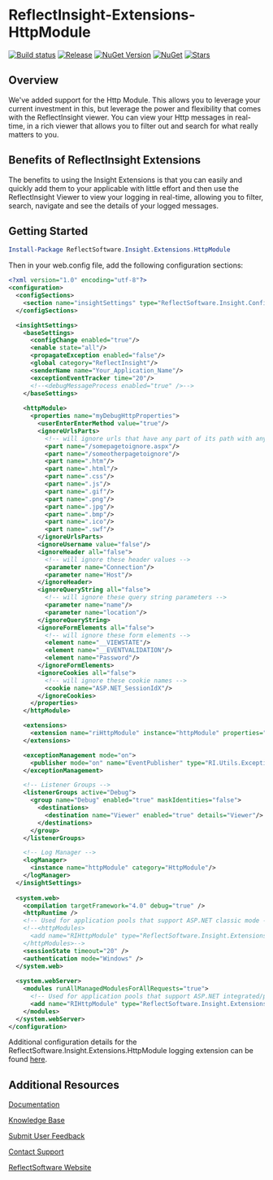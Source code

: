 # ReflectInsight-Extensions-HttpModule

[![Build status](https://ci.appveyor.com/api/projects/status/github/reflectsoftware/reflectinsight-extensions-httpmodule?svg=true)](https://ci.appveyor.com/project/reflectsoftware/reflectinsight-extensions-HttpModule)
[![Release](https://img.shields.io/github/release/reflectsoftware/reflectinsight-extensions-HttpModule.svg)](https://github.com/reflectsoftware/reflectinsight-extensions-HttpModule/releases/latest)
[![NuGet Version](http://img.shields.io/nuget/v/reflectsoftware.insight.extensions.httpmodule.svg?style=flat)](http://www.nuget.org/packages/ReflectSoftware.Insight.Extensions.HttpModule/)
[![NuGet](https://img.shields.io/nuget/dt/reflectsoftware.insight.extensions.httpmodule.svg)](http://www.nuget.org/packages/ReflectSoftware.Insight.Extensions.HttpModule/)
[![Stars](https://img.shields.io/github/stars/reflectsoftware/reflectinsight-extensions-HttpModule.svg)](https://github.com/reflectsoftware/reflectinsight-extensions-HttpModule/stargazers)

## Overview ##

We've added support for the Http Module. This allows you to leverage your current investment in this, but leverage the power and flexibility that comes with the ReflectInsight viewer. You can view your Http messages in real-time, in a rich viewer that allows you to filter out and search for what really matters to you.

## Benefits of ReflectInsight Extensions ##

The benefits to using the Insight Extensions is that you can easily and quickly add them to your applicable with little effort and then use the ReflectInsight Viewer to view your logging in real-time, allowing you to filter, search, navigate and see the details of your logged messages.

## Getting Started

```powershell
Install-Package ReflectSoftware.Insight.Extensions.HttpModule
```

Then in your web.config file, add the following configuration sections:

```xml
<?xml version="1.0" encoding="utf-8"?>
<configuration>
  <configSections>
    <section name="insightSettings" type="ReflectSoftware.Insight.ConfigurationHandler,ReflectSoftware.Insight" />
  </configSections>

  <insightSettings>
    <baseSettings>
      <configChange enabled="true"/>
      <enable state="all"/>
      <propagateException enabled="false"/>
      <global category="ReflectInsight"/>
      <senderName name="Your_Application_Name"/>
      <exceptionEventTracker time="20"/>
      <!--<debugMessageProcess enabled="true" />-->
    </baseSettings>
    
    <httpModule>
      <properties name="myDebugHttpProperties">
        <userEnterEnterMethod value="true"/>
        <ignoreUrlsParts>
          <!-- will ignore urls that have any part of its path with any key words listed below -->
          <part name="/somepagetoignore.aspx"/>
          <part name="/someotherpagetoignore"/>
          <part name=".htm"/>
          <part name=".html"/>
          <part name=".css"/>
          <part name=".js"/>
          <part name=".gif"/>
          <part name=".png"/>
          <part name=".jpg"/>
          <part name=".bmp"/>
          <part name=".ico"/>
          <part name=".swf"/>
        </ignoreUrlsParts>
        <ignoreUsername value="false"/>
        <ignoreHeader all="false">
          <!-- will ignore these header values -->
          <parameter name="Connection"/>
          <parameter name="Host"/>
        </ignoreHeader>
        <ignoreQueryString all="false">
          <!-- will ignore these query string parameters -->
          <parameter name="name"/>
          <parameter name="location"/>
        </ignoreQueryString>
        <ignoreFormElements all="false">
          <!-- will ignore these form elements -->
          <element name="__VIEWSTATE"/>
          <element name="__EVENTVALIDATION"/>
          <element name="Password"/>
        </ignoreFormElements>
        <ignoreCookies all="false">
          <!-- will ignore these cookie names -->
          <cookie name="ASP.NET_SessionIdX"/>
        </ignoreCookies>
      </properties>
    </httpModule>

    <extensions>
      <extension name="riHttpModule" instance="httpModule" properties="myDebugHttpProperties" enabled="true"/>
    </extensions>

    <exceptionManagement mode="on">
      <publisher mode="on" name="EventPublisher" type="RI.Utils.ExceptionManagement.ExceptionEventPublisher, ReflectInsight.Insight" applicationName="ReflectInsight" />
    </exceptionManagement>

    <!-- Listener Groups -->
    <listenerGroups active="Debug">
      <group name="Debug" enabled="true" maskIdentities="false">
        <destinations>
          <destination name="Viewer" enabled="true" details="Viewer"/>
        </destinations>
      </group>
    </listenerGroups>

    <!-- Log Manager -->
    <logManager>
      <instance name="httpModule" category="HttpModule"/>
    </logManager>
  </insightSettings>
  
  <system.web>
    <compilation targetFramework="4.0" debug="true" />
    <httpRuntime />
    <!-- Used for application pools that support ASP.NET classic mode -->
    <!--<httpModules>
      <add name="RIHttpModule" type="ReflectSoftware.Insight.Extensions.HttpModule.RIHttpModule, ReflectSoftware.Insight.Extensions.HttpModule"/>
    </httpModules>-->
    <sessionState timeout="20" />
    <authentication mode="Windows" />
  </system.web>
  
  <system.webServer>
    <modules runAllManagedModulesForAllRequests="true">
      <!-- Used for application pools that support ASP.NET integrated/pipeline mode -->
      <add name="RIHttpModule" type="ReflectSoftware.Insight.Extensions.HttpModule.RIHttpModule, ReflectSoftware.Insight.Extensions.HttpModule" />      
    </modules>
  </system.webServer>
</configuration>

```

Additional configuration details for the ReflectSoftware.Insight.Extensions.HttpModule logging extension can be found [here](https://reflectsoftware.atlassian.net/wiki/display/RI5/HttpModule+Extension).

## Additional Resources

[Documentation](https://reflectsoftware.atlassian.net/wiki/display/RI5/ReflectInsight+5+documentation)

[Knowledge Base](http://reflectsoftware.uservoice.com/knowledgebase)

[Submit User Feedback](http://reflectsoftware.uservoice.com/forums/158277-reflectinsight-feedback)

[Contact Support](support@reflectsoftware.com)

[ReflectSoftware Website](http://reflectsoftware.com)
